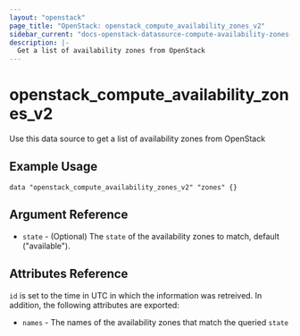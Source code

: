 ```yaml
---
layout: "openstack"
page_title: "OpenStack: openstack_compute_availability_zones_v2"
sidebar_current: "docs-openstack-datasource-compute-availability-zones-v2"
description: |-
  Get a list of availability zones from OpenStack
---
```


# openstack\_compute\_availability\_zones\_v2

Use this data source to get a list of availability zones from OpenStack

## Example Usage

```hcl
data "openstack_compute_availability_zones_v2" "zones" {}
```

## Argument Reference

* `state` - (Optional) The `state` of the availability zones to match, default ("available").


## Attributes Reference

`id` is set to the time in UTC in which the information was retreived. In addition, the following attributes
are exported:

* `names` - The names of the availability zones that match the queried `state`
